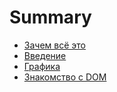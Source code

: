 # Summary

* [Зачем всё это](README.md)
* [Введение](modules/01-introduction.md)
* [Графика](modules/02-canvas.md)
* [Знакомство с DOM](modules/03-dom.md)
